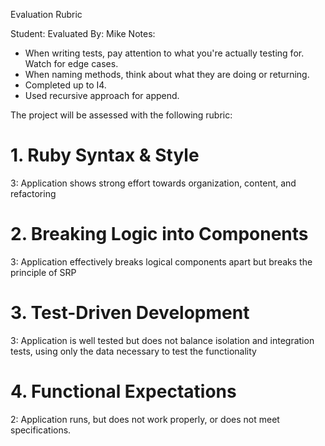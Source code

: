 Evaluation Rubric

Student:
Evaluated By: Mike
Notes:

* When writing tests, pay attention to what you're actually testing for. Watch
for edge cases.
* When naming methods, think about what they are doing or returning.
* Completed up to I4.
* Used recursive approach for append.


The project will be assessed with the following rubric:

# 1. Ruby Syntax & Style

3: Application shows strong effort towards organization, content, and refactoring

# 2. Breaking Logic into Components

3: Application effectively breaks logical components apart but breaks the principle of SRP

# 3. Test-Driven Development

3: Application is well tested but does not balance isolation and integration tests, using only the data necessary to test the functionality

# 4. Functional Expectations

2: Application runs, but does not work properly, or does not meet specifications.
